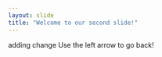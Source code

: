 ```yaml
---
layout: slide
title: "Welcome to our second slide!"
---
```

adding change 
Use the left arrow to go back!
